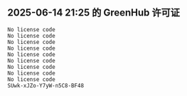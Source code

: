 ## 2025-06-14 21:25 的 GreenHub 许可证
```
No license code
No license code
No license code
No license code
No license code
No license code
No license code
No license code
No license code
SUwk-xJZo-Y7yW-n5C8-BF48
```

